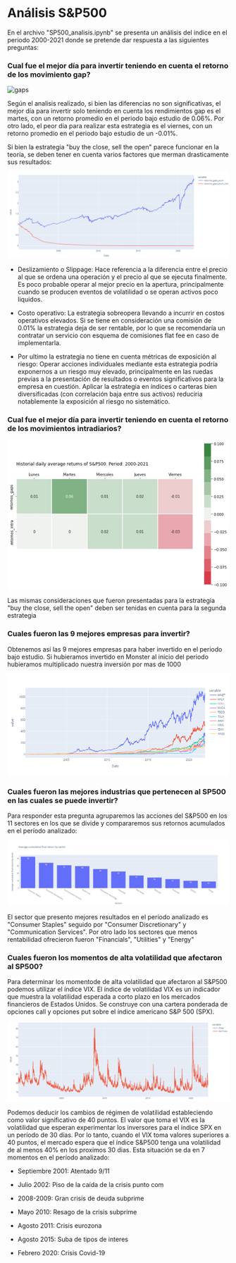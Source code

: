 # Análisis S&P500

En el archivo "SP500_analisis.ipynb" se presenta un análisis del indice en el periodo 2000-2021 donde se pretende dar respuesta a las siguientes preguntas:

### Cual fue el mejor día para invertir teniendo en cuenta el retorno de los movimiento gap?

![gaps](https://github.com/facundoallia/analisisSP500/raw/main/asset/days.jpg)


Según el analisis realizado, si bien las diferencias no son significativas, el mejor día para invertir solo teniendo en cuenta los rendimientos gap es el martes, con un retorno promedio en el periodo bajo estudio de 0.06%. Por otro lado, el peor dia para realizar esta estrategia es el viernes, con un retorno promedio en el periodo bajo estudio de un -0.01%.

Si bien la estrategia "buy the close, sell the open" parece funcionar en la teoría, se deben tener en cuenta varios factores que merman drasticamente sus resultados:

![strategy](https://github.com/facundoallia/analisisSP500/raw/main/asset/strategy.png)

+ Deslizamiento o Slippage: Hace referencia a la diferencia entre el precio al que se ordena una operación y el precio al que se ejecuta finalmente. Es poco probable operar al mejor precio en la apertura, principalmente cuando se producen eventos de volatilidad o se operan activos poco liquidos.

+ Costo operativo: La estrategia sobreopera llevando a incurrir en costos operativos elevados. Si se tiene en consideración una comisión de 0.01% la estrategia deja de ser rentable, por lo que se recomendaría un contratar un servicio con esquema de comisiones flat fee en caso de implementarla.

+ Por ultimo la estrategia no tiene en cuenta métricas de exposición al riesgo: Operar acciones individuales mediante esta estrategia podría exponernos a un riesgo muy elevado, principalmente en las ruedas previas a la presentación de resultados o eventos significativos para la empresa en cuestión. Aplicar la estrategia en índices o carteras bien diversificadas (con correlación baja entre sus activos) reduciria notablemente la exposición al riesgo no sistemático.

### Cual fue el mejor día para invertir teniendo en cuenta el retorno de los movimientos intradiarios?

![intra](https://github.com/facundoallia/analisisSP500/raw/main/asset/days_intra.jpg)



Las mismas consideraciones que fueron presentadas para la estrategia "buy the close, sell the open" deben ser tenidas en cuenta para la segunda estrategia

### Cuales fueron las 9 mejores empresas para invertir?

Obtenemos así las 9 mejores empresas para haber invertido en el periodo bajo estudio. Si hubieramos invertido en Monster al inicio del periodo hubieramos multiplicado nuestra inversión por mas de 1000

![top](https://github.com/facundoallia/analisisSP500/raw/main/asset/top_stocks.png)


### Cuales fueron las mejores industrias que pertenecen al SP500 en las cuales se puede invertir?

Para responder esta pregunta agruparemos las acciones del S&P500 en los 11 sectores en los que se divide y compararemos sus retornos acumulados en el período analizado:

![sectors](https://github.com/facundoallia/analisisSP500/raw/main/asset/sectors.png)

El sector que presento mejores resultados en el período analizado es "Consumer Staples" seguido por "Consumer Discretionary" y "Communication Services". Por otro lado los sectores que menos rentabilidad ofrecieron fueron "Financials", "Utilities" y "Energy"

### Cuales fueron los momentos de alta volatilidad que afectaron al SP500?

Para determinar los momentode de alta volatilidad que afectaron al S&P500 podemos utilizar el índice VIX. El índice de volatilidad VIX es un indicador que muestra la volatilidad esperada a corto plazo en los mercados financieros de Estados Unidos. Se construye con una cartera ponderada de opciones call y opciones put sobre el índice americano S&P 500 (SPX).

![vix](https://github.com/facundoallia/analisisSP500/raw/main/asset/vix.png)

Podemos deducir los cambios de régimen de volatilidad estableciendo como valor significativo de 40 puntos. El valor que toma el VIX es la volatilidad que esperan experimentar los inversores para el índice SPX en un período de 30 días. Por lo tanto, cuando el VIX toma valores superiores a 40 puntos, el mercado espera que el índice S&P500 tenga una volatilidad de al menos 40% en los proximos 30 dias. Esta situación se da en 7 momentos en el período analizado:

 + Septiembre 2001: Atentado 9/11 

 + Julio 2002: Piso de la caída de la crisis punto com
 
 + 2008-2009: Gran crisis de deuda subprime

 + Mayo 2010: Resago de la crisis subprime

 + Agosto 2011: Crisis eurozona

 + Agosto 2015: Suba de tipos de interes
 
 + Febrero 2020: Crisis Covid-19


